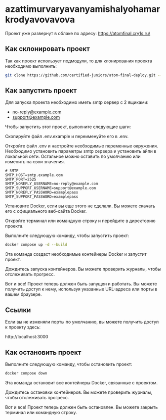 # azattimurvaryavanyamishalyohamarkrodyavovavova
Проект уже развернут в облаке по адресу:
https://atomfinal.cry1s.ru/

## Как склонировать проект
Так как проект использует подмодули, то для клонирования проекта необходимо выполнить:

```sh
git clone https://github.com/certified-juniors/atom-final-deploy.git --recursive
```
## Как запустить проект

Для запуска проекта необходимо иметь smtp сервер с 2 ящиками:
* no-reply@example.com
* support@example.com

Чтобы запустить этот проект, выполните следующие шаги:

Скопируйте файл .env.example и переименуйте его в .env.

Откройте файл .env и настройте необходимые переменные окружения. Необходимо установить параметры smtp сервера и установить айпи в локальной сети.
Остальное можно оставить по умолчанию или изменить на свои значения.
```
# SMTP
SMTP_HOST=smtp.example.com
SMTP_PORT=2525
SMTP_NOREPLY_USERNAME=no-reply@example.com
SMTP_SUPPORT_USERNAME=support@example.com
SMTP_NOREPLY_PASSWORD=examplepass
SMTP_SUPPORT_PASSWORD=examplepass
```
Установите Docker, если вы еще этого не сделали. Вы можете скачать его с официального веб-сайта Docker.

Откройте терминал или командную строку и перейдите в директорию проекта.

Выполните следующую команду, чтобы запустить проект:
```sh
docker compose up -d --build
```
Эта команда создаст необходимые контейнеры Docker и запустит проект.

Дождитесь запуска контейнеров. Вы можете проверить журналы, чтобы отслеживать прогресс.

Вот и все! Проект теперь должен быть запущен и работать. Вы можете получить доступ к нему, используя указанные URL-адреса или порты в вашем браузере.

## Ссылки
Если вы не изменяли порты по умолчанию, вы можете получить доступ к проекту здесь:

http://localhost:3000

## Как остановить проект

Выполните следующую команду, чтобы остановить проект:
```sh
docker compose down
```
Эта команда остановит все контейнеры Docker, связанные с проектом.

Дождитесь остановки контейнеров. Вы можете проверить журналы, чтобы отслеживать прогресс.

Вот и все! Проект теперь должен быть остановлен. Вы можете закрыть терминал или командную строку.